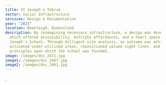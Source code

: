 ```yaml
---
title: St Joseph's Tobruk
sector: Social Infrastructure
services: Design & Documentation
year: "2021"
location: Beenleigh, Queensland
description: By reimagining necessary infrastructure, a design was developed
  which offered accessibility, multiple affordances, and a heart space for St
  Joseph's School. Through dilligent site analysis, an outcome was achieved that
  activated under-utilised areas, repositioned valued sight lines, and restored
  principles upon which the school was founded.
image: /images/dsc_2471.jpg
image1: /images/dsc_2467.jpg
image2: /images/dsc_2461.jpg
---
```

.
